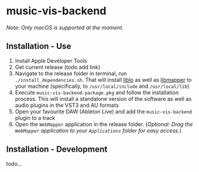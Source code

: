 # music-vis-backend

*Note: Only macOS is supported at the moment.*

## Installation - Use
1. Install Apple Developer Tools
2. Get current release (todo add link)
3. Navigate to the release folder in terminal, run `./install_dependencies.sh`. That will install [liblo](http://liblo.sourceforge.net/) as well as [libmapper](https://libmapper.github.io/) to your machine (specifically, to `/usr/local/include` and `/usr/local/lib`)
4. Execute `music-vis-backend-package.pkg` and follow the installation process. This will install a standalone version of the software as well as audio plugins in the VST3 and AU formats
5. Open your favourite DAW (Ableton Live) and add the `music-vis-backend` plugin to a track
6. Open the `WebMapper` application in the release folder. (*Optional: Drag the `WebMapper` application to your `Applications` folder for easy access.*)

## Installation - Development
todo...
